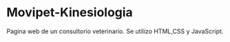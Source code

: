 # Movipet-Kinesiologia
Pagina web de un consultorio veterinario. Se utilizo  HTML,CSS  y JavaScript.
